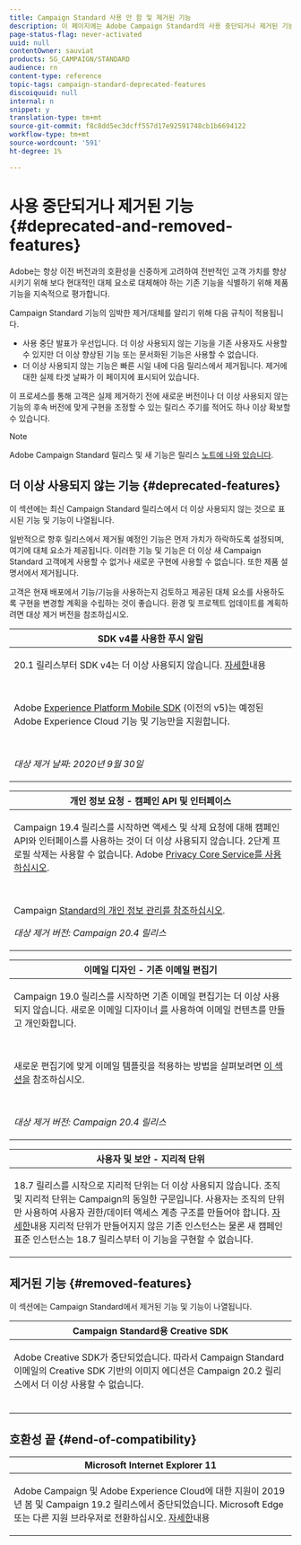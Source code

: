 ```yaml
---
title: Campaign Standard 사용 안 함 및 제거된 기능
description: 이 페이지에는 Adobe Campaign Standard의 사용 중단되거나 제거된 기능이 나열됩니다.
page-status-flag: never-activated
uuid: null
contentOwner: sauviat
products: SG_CAMPAIGN/STANDARD
audience: rn
content-type: reference
topic-tags: campaign-standard-deprecated-features
discoiquuid: null
internal: n
snippet: y
translation-type: tm+mt
source-git-commit: f8c8dd5ec3dcff557d17e92591748cb1b6694122
workflow-type: tm+mt
source-wordcount: '591'
ht-degree: 1%

---
```



# 사용 중단되거나 제거된 기능 {#deprecated-and-removed-features}

Adobe는 항상 이전 버전과의 호환성을 신중하게 고려하여 전반적인 고객 가치를 향상시키기 위해 보다 현대적인 대체 요소로 대체해야 하는 기존 기능을 식별하기 위해 제품 기능을 지속적으로 평가합니다.

Campaign Standard 기능의 임박한 제거/대체를 알리기 위해 다음 규칙이 적용됩니다.

* 사용 중단 발표가 우선입니다. 더 이상 사용되지 않는 기능을 기존 사용자도 사용할 수 있지만 더 이상 향상된 기능 또는 문서화된 기능은 사용할 수 없습니다.
* 더 이상 사용되지 않는 기능은 빠른 시일 내에 다음 릴리스에서 제거됩니다. 제거에 대한 실제 타겟 날짜가 이 페이지에 표시되어 있습니다.

이 프로세스를 통해 고객은 실제 제거하기 전에 새로운 버전이나 더 이상 사용되지 않는 기능의 후속 버전에 맞게 구현을 조정할 수 있는 릴리스 주기를 적어도 하나 이상 확보할 수 있습니다.

>[!NOTE]
>Adobe Campaign Standard 릴리스 및 새 기능은 릴리스 [노트에 나와 있습니다](../../rn/using/release-notes.md).


## 더 이상 사용되지 않는 기능 {#deprecated-features}

이 섹션에는 최신 Campaign Standard 릴리스에서 더 이상 사용되지 않는 것으로 표시된 기능 및 기능이 나열됩니다.

일반적으로 향후 릴리스에서 제거될 예정인 기능은 먼저 가치가 하락하도록 설정되며, 여기에 대체 요소가 제공됩니다. 이러한 기능 및 기능은 더 이상 새 Campaign Standard 고객에게 사용할 수 없거나 새로운 구현에 사용할 수 없습니다. 또한 제품 설명서에서 제거됩니다.

고객은 현재 배포에서 기능/기능을 사용하는지 검토하고 제공된 대체 요소를 사용하도록 구현을 변경할 계획을 수립하는 것이 좋습니다. 환경 및 프로젝트 업데이트를 계획하려면 대상 제거 버전을 참조하십시오.

<table> 
 <thead> 
  <tr> 
   <th> <strong>SDK v4를 사용한 푸시 알림</strong><br /> </th> 
  </tr> 
 </thead> 
 <tbody> 
  <tr> 
   <td> <p> 20.1 릴리스부터 SDK v4는 더 이상 사용되지 않습니다. <a href="https://aep-sdks.gitbook.io/docs/version-4-sdk-end-of-support-faq">자세한</a>내용</p><br/>
   <p>Adobe <a href="https://aep-sdks.gitbook.io/docs/">Experience Platform Mobile SDK</a> (이전의 v5)는 예정된 Adobe Experience Cloud 기능 및 기능만을 지원합니다.</p></br>
     <p>
     <em>대상 제거 날짜: 2020년 9월 30일</em></p>
     </td> 
  </tr> 
 </tbody> 
</table>
<table> 
 <thead> 
  <tr> 
   <th> <strong>개인 정보 요청 - 캠페인 API 및 인터페이스</strong><br /> </th> 
  </tr> 
 </thead> 
 <tbody> 
  <tr> 
   <td> <p>Campaign 19.4 릴리스를 시작하면 액세스 및 삭제 요청에 대해 캠페인 API와 인터페이스를 사용하는 것이 더 이상 사용되지 않습니다. 2단계 프로필 삭제는 사용할 수 없습니다. Adobe <a href="https://www.adobe.io/apis/experiencecloud/gdpr.html">Privacy Core Service를 사용하십시오</a>.</p></br>
   <p>Campaign <a href="https://helpx.adobe.com/campaign/kb/acs-privacy.html">Standard의 개인 정보 관리를 참조하십시오</a>.</p>
  <p> 
  <em>대상 제거 버전: Campaign 20.4 릴리스</em></p>
   </td> 
  </tr> 
 </tbody> 
</table>

<table> 
 <thead> 
  <tr> 
   <th> <strong>이메일 디자인 - 기존 이메일 편집기</strong><br /> </th> 
  </tr> 
 </thead> 
 <tbody> 
  <tr> 
   <td> <p>Campaign 19.0 릴리스를 시작하면 기존 이메일 편집기는 더 이상 사용되지 않습니다. 새로운 이메일 디자이너 <a href="https://docs.adobe.com/content/help/en/campaign-standard/using/designing-content/designing-content-in-adobe-campaign.html">를</a> 사용하여 이메일 컨텐츠를 만들고 개인화합니다. </p></br>
   <p>새로운 편집기에 맞게 이메일 템플릿을 적용하는 방법을 살펴보려면 <a href="https://docs.adobe.com/content/help/en/campaign-standard/using/designing-content/building-email-content/using-existing-content.html">이 섹션을</a> 참조하십시오.</p></br>
  <p> 
  <em>대상 제거 버전: Campaign 20.4 릴리스</em></p>
   </td> 
  </tr> 
 </tbody> 
</table>

<table> 
 <thead> 
  <tr> 
   <th> <strong>사용자 및 보안 - 지리적 단위</strong><br /> </th> 
  </tr> 
 </thead> 
 <tbody> 
  <tr> 
   <td> <p>18.7 릴리스를 시작으로 지리적 단위는 더 이상 사용되지 않습니다. 조직 및 지리적 단위는 Campaign의 동일한 구문입니다. 사용자는 조직의 단위만 사용하여 사용자 권한/데이터 액세스 계층 구조를 만들어야 합니다. <a href="https://helpx.adobe.com/campaign/standard/administration/using/organizational-units.html">자세한</a>내용 지리적 단위가 만들어지지 않은 기존 인스턴스는 물론 새 캠페인 표준 인스턴스는 18.7 릴리스부터 이 기능을 구현할 수 없습니다.</p>
   </td> 
  </tr> 
 </tbody> 
</table>

## 제거된 기능 {#removed-features}

이 섹션에는 Campaign Standard에서 제거된 기능 및 기능이 나열됩니다.

<table> 
 <thead> 
  <tr> 
   <th> <strong>Campaign Standard용 Creative SDK</strong><br /> </th> 
  </tr> 
 </thead> 
 <tbody> 
  <tr> 
   <td> <p>Adobe Creative SDK가 중단되었습니다. 따라서 Campaign Standard 이메일의 Creative SDK 기반의 이미지 에디션은 Campaign 20.2 릴리스에서 더 이상 사용할 수 없습니다.</p></br>
   </td> 
  </tr> 
 </tbody> 
</table>

## 호환성 끝 {#end-of-compatibility}

<table> 
 <thead> 
  <tr> 
   <th> <strong>Microsoft Internet Explorer 11</strong><br /> </th> 
  </tr> 
 </thead> 
 <tbody> 
  <tr> 
   <td> <p>Adobe Campaign 및 Adobe Experience Cloud에 대한 지원이 2019년 봄 및 Campaign 19.2 릴리스에서 중단되었습니다. Microsoft Edge 또는 다른 지원 브라우저로 전환하십시오. <a href="https://docs.adobe.com/content/help/en/campaign-standard/using/getting-started/discovering-the-interface/compatible-browsers.html">자세한</a>내용</p>
   </td> 
  </tr> 
 </tbody> 
</table>
